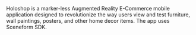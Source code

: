 Holoshop is a marker-less Augmented Reality E-Commerce mobile application 
designed to revolutionize the way users view and test furniture, wall paintings, 
posters, and other home decor items. The app uses Sceneform SDK.
